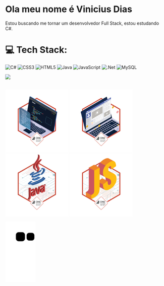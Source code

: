 # Ola meu nome é Vinicius Dias
Estou buscando me tornar um desenvolvedor Full Stack, estou estudando C#.

# 💻 Tech Stack:
![C#](https://img.shields.io/badge/c%23-%23239120.svg?style=for-the-badge&logo=c-sharp&logoColor=white) ![CSS3](https://img.shields.io/badge/css3-%231572B6.svg?style=for-the-badge&logo=css3&logoColor=white) ![HTML5](https://img.shields.io/badge/html5-%23E34F26.svg?style=for-the-badge&logo=html5&logoColor=white) ![Java](https://img.shields.io/badge/java-%23ED8B00.svg?style=for-the-badge&logo=java&logoColor=white) ![JavaScript](https://img.shields.io/badge/javascript-%23323330.svg?style=for-the-badge&logo=javascript&logoColor=%23F7DF1E) ![.Net](https://img.shields.io/badge/.NET-5C2D91?style=for-the-badge&logo=.net&logoColor=white) ![MySQL](https://img.shields.io/badge/mysql-%2300f.svg?style=for-the-badge&logo=mysql&logoColor=white)

![](https://github-readme-stats.vercel.app/api/top-langs/?username=ViniciusDiasAmorim&theme=dark&hide_border=false&include_all_commits=false&count_private=true&layout=compact)
##
<div>
      <img src="src/Badge Alura + Oracle.png" style="width:200px">
      <img src="src/Badge Front-End Alura + Oracle.png" style="width:200px">
      <img src="src/Badge Java Alura + Oracle.png" style="width:200px">
       <img src="src/Badge JS Alura + Oracle.png" style="width:200px">
</div>

  ![Snake animation](https://github.com/ViniciusDiasAmorim/ViniciusDiasAmorim/blob/output/github-contribution-grid-snake.svg)
